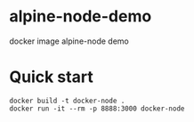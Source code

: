 # alpine-node-demo
docker image alpine-node demo

# Quick start
```
docker build -t docker-node .
docker run -it --rm -p 8888:3000 docker-node
```